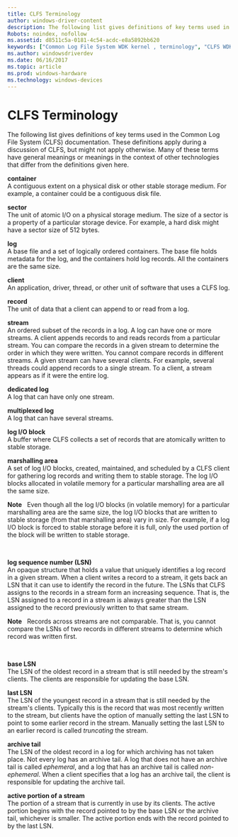 ```yaml
---
title: CLFS Terminology
author: windows-driver-content
description: The following list gives definitions of key terms used in the Common Log File System (CLFS) documentation.
Robots: noindex, nofollow
ms.assetid: d8511c5a-0181-4c54-acdc-e8a5892bb620
keywords: ["Common Log File System WDK kernel , terminology", "CLFS WDK kernel , terminology"]
ms.author: windowsdriverdev
ms.date: 06/16/2017
ms.topic: article
ms.prod: windows-hardware
ms.technology: windows-devices
---
```


# CLFS Terminology


The following list gives definitions of key terms used in the Common Log File System (CLFS) documentation. These definitions apply during a discussion of CLFS, but might not apply otherwise. Many of these terms have general meanings or meanings in the context of other technologies that differ from the definitions given here.

<a href="" id="kernel-clfs-term-container"></a>**container**  
A contiguous extent on a physical disk or other stable storage medium. For example, a container could be a contiguous disk file.

<a href="" id="kernel-clfs-term-sector"></a>**sector**  
The unit of atomic I/O on a physical storage medium. The size of a sector is a property of a particular storage device. For example, a hard disk might have a sector size of 512 bytes.

<a href="" id="kernel-clfs-term-log"></a>**log**  
A base file and a set of logically ordered containers. The base file holds metadata for the log, and the containers hold log records. All the containers are the same size.

<a href="" id="kernel-clfs-term-client"></a>**client**  
An application, driver, thread, or other unit of software that uses a CLFS log.

<a href="" id="kernel-clfs-term-record"></a>**record**  
The unit of data that a client can append to or read from a log.

<a href="" id="kernel-clfs-term-stream"></a>**stream**  
An ordered subset of the records in a log. A log can have one or more streams. A client appends records to and reads records from a particular stream. You can compare the records in a given stream to determine the order in which they were written. You cannot compare records in different streams. A given stream can have several clients. For example, several threads could append records to a single stream. To a client, a stream appears as if it were the entire log.

<a href="" id="kernel-clfs-term-dedicated-log"></a>**dedicated log**  
A log that can have only one stream.

<a href="" id="kernel-clfs-term-multiplexed-log"></a>**multiplexed log**  
A log that can have several streams.

<a href="" id="kernel-clfs-term-log-i-o-block"></a>**log I/O block**  
A buffer where CLFS collects a set of records that are atomically written to stable storage.

<a href="" id="kernel-clfs-term-marshalling-area"></a>**marshalling area**  
A set of log I/O blocks, created, maintained, and scheduled by a CLFS client for gathering log records and writing them to stable storage. The log I/O blocks allocated in volatile memory for a particular marshalling area are all the same size.

**Note**   Even though all the log I/O blocks (in volatile memory) for a particular marshalling area are the same size, the log I/O blocks that are written to stable storage (from that marshalling area) vary in size. For example, if a log I/O block is forced to stable storage before it is full, only the used portion of the block will be written to stable storage.

 

<a href="" id="kernel-clfs-term-log-sequence-number--lsn"></a>**log sequence number (LSN)**  
An opaque structure that holds a value that uniquely identifies a log record in a given stream. When a client writes a record to a stream, it gets back an LSN that it can use to identify the record in the future. The LSNs that CLFS assigns to the records in a stream form an increasing sequence. That is, the LSN assigned to a record in a stream is always greater than the LSN assigned to the record previously written to that same stream.

**Note**   Records across streams are not comparable. That is, you cannot compare the LSNs of two records in different streams to determine which record was written first.

 

<a href="" id="kernel-clfs-term-base-lsn"></a>**base LSN**  
The LSN of the oldest record in a stream that is still needed by the stream's clients. The clients are responsible for updating the base LSN.

<a href="" id="kernel-clfs-term-last-lsn"></a>**last LSN**  
The LSN of the youngest record in a stream that is still needed by the stream's clients. Typically this is the record that was most recently written to the stream, but clients have the option of manually setting the last LSN to point to some earlier record in the stream. Manually setting the last LSN to an earlier record is called *truncating* the stream.

<a href="" id="kernel-clfs-term-archive-tail"></a>**archive tail**  
The LSN of the oldest record in a log for which archiving has not taken place. Not every log has an archive tail. A log that does not have an archive tail is called *ephemeral*, and a log that has an archive tail is called *non-ephemeral*. When a client specifies that a log has an archive tail, the client is responsible for updating the archive tail.

<a href="" id="kernel-clfs-term-active-portion-of-a-stream"></a>**active portion of a stream**  
The portion of a stream that is currently in use by its clients. The active portion begins with the record pointed to by the base LSN or the archive tail, whichever is smaller. The active portion ends with the record pointed to by the last LSN.

 

 




